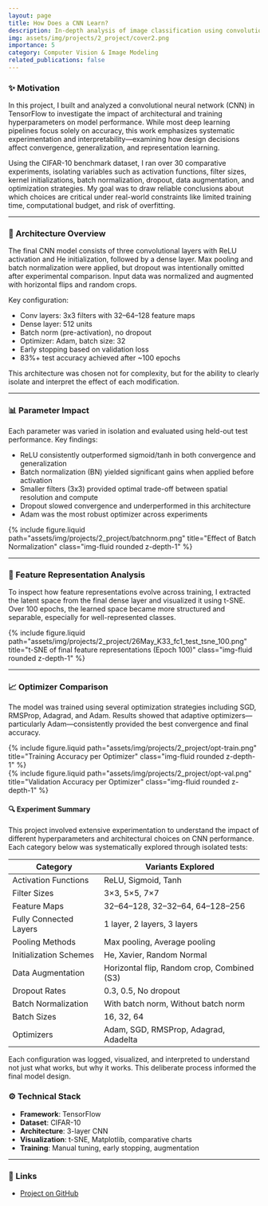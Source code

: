 ```yaml
---
layout: page
title: How Does a CNN Learn?
description: In-depth analysis of image classification using convolutional networks, architecture variations, and training dynamics
img: assets/img/projects/2_project/cover2.png
importance: 5
category: Computer Vision & Image Modeling
related_publications: false
---
```


### ✨ Motivation

In this project, I built and analyzed a convolutional neural network (CNN) in TensorFlow to investigate the impact of architectural and training hyperparameters on model performance. While most deep learning pipelines focus solely on accuracy, this work emphasizes systematic experimentation and interpretability—examining how design decisions affect convergence, generalization, and representation learning.

Using the CIFAR-10 benchmark dataset, I ran over 30 comparative experiments, isolating variables such as activation functions, filter sizes, kernel initializations, batch normalization, dropout, data augmentation, and optimization strategies. My goal was to draw reliable conclusions about which choices are critical under real-world constraints like limited training time, computational budget, and risk of overfitting.

---

### 🧩 Architecture Overview

The final CNN model consists of three convolutional layers with ReLU activation and He initialization, followed by a dense layer. Max pooling and batch normalization were applied, but dropout was intentionally omitted after experimental comparison. Input data was normalized and augmented with horizontal flips and random crops.

Key configuration:
- Conv layers: 3x3 filters with 32–64–128 feature maps  
- Dense layer: 512 units  
- Batch norm (pre-activation), no dropout  
- Optimizer: Adam, batch size: 32  
- Early stopping based on validation loss  
- 83%+ test accuracy achieved after ~100 epochs

This architecture was chosen not for complexity, but for the ability to clearly isolate and interpret the effect of each modification.

---

### 📊 Parameter Impact

Each parameter was varied in isolation and evaluated using held-out test performance. Key findings:

- ReLU consistently outperformed sigmoid/tanh in both convergence and generalization  
- Batch normalization (BN) yielded significant gains when applied before activation  
- Smaller filters (3x3) provided optimal trade-off between spatial resolution and compute  
- Dropout slowed convergence and underperformed in this architecture  
- Adam was the most robust optimizer across experiments

<div class="d-flex justify-content-center">
  <div class="col-md-6">
    {% include figure.liquid path="assets/img/projects/2_project/batchnorm.png" title="Effect of Batch Normalization" class="img-fluid rounded z-depth-1" %}
  </div>
</div>

---

### 🔬 Feature Representation Analysis

To inspect how feature representations evolve across training, I extracted the latent space from the final dense layer and visualized it using t-SNE. Over 100 epochs, the learned space became more structured and separable, especially for well-represented classes.

<div class="d-flex justify-content-center">
  <div class="col-md-6">
    {% include figure.liquid path="assets/img/projects/2_project/26May_K33_fc1_test_tsne_100.png" title="t-SNE of final feature representations (Epoch 100)" class="img-fluid rounded z-depth-1" %}
  </div>
</div>

---

### 📈 Optimizer Comparison

The model was trained using several optimization strategies including SGD, RMSProp, Adagrad, and Adam. Results showed that adaptive optimizers—particularly Adam—consistently provided the best convergence and final accuracy.

<div class="row">
  <div class="col-sm">
    {% include figure.liquid path="assets/img/projects/2_project/opt-train.png" title="Training Accuracy per Optimizer" class="img-fluid rounded z-depth-1" %}
  </div>
  <div class="col-sm">
    {% include figure.liquid path="assets/img/projects/2_project/opt-val.png" title="Validation Accuracy per Optimizer" class="img-fluid rounded z-depth-1" %}
  </div>
</div>

#### 🔍 Experiment Summary

This project involved extensive experimentation to understand the impact of different hyperparameters and architectural choices on CNN performance. Each category below was systematically explored through isolated tests:

| Category             | Variants Explored                         |
|----------------------|--------------------------------------------|
| Activation Functions | ReLU, Sigmoid, Tanh                        |
| Filter Sizes         | 3×3, 5×5, 7×7                              |
| Feature Maps         | 32–64–128, 32–32–64, 64–128–256            |
| Fully Connected Layers | 1 layer, 2 layers, 3 layers              |
| Pooling Methods      | Max pooling, Average pooling              |
| Initialization Schemes | He, Xavier, Random Normal               |
| Data Augmentation    | Horizontal flip, Random crop, Combined (S3) |
| Dropout Rates        | 0.3, 0.5, No dropout                       |
| Batch Normalization  | With batch norm, Without batch norm       |
| Batch Sizes          | 16, 32, 64                                 |
| Optimizers           | Adam, SGD, RMSProp, Adagrad, Adadelta     |

Each configuration was logged, visualized, and interpreted to understand not just what works, but why it works. This deliberate process informed the final model design.


### ⚙️ Technical Stack
- **Framework**: TensorFlow 
- **Dataset**: CIFAR-10  
- **Architecture**: 3-layer CNN  
- **Visualization**: t-SNE, Matplotlib, comparative charts   
- **Training**: Manual tuning, early stopping, augmentation

---

### 🔗 Links  
- [Project on GitHub](https://github.com/sumeyye-agac/object-classification-CIFAR10-tensorflow)
